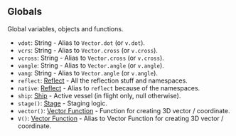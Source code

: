 ## Globals

Global variables, objects and functions.

- `vdot`: String - Alias to `Vector.dot` (or `v.dot`).
- `vcrs`: String - Alias to `Vector.cross` (or `v.cross`).
- `vcross`: String - Alias to `Vector.cross` (or `v.cross`).
- `vangle`: String - Alias to `Vector.angle` (or `v.angle`).
- `vang`: String - Alias to `Vector.angle` (or `v.angle`).
- `reflect`: [Reflect](Reflect.md) - All the reflection stuff and namespaces.
- `native`: [Reflect](Reflect.md) - Alias to `reflect` because of the namespaces.
- `ship`: [Ship](Ship.md) - Active vessel (in flight only, null otherwise).
- `stage()`: [Stage](Stage.md) - Staging logic.
- `vector()`: [Vector Function](Vector.md) - Function for creating 3D vector / coordinate.
- `V()`: [Vector Function](Vector.md) - Alias to Vector Function for creating 3D vector / coordinate.
